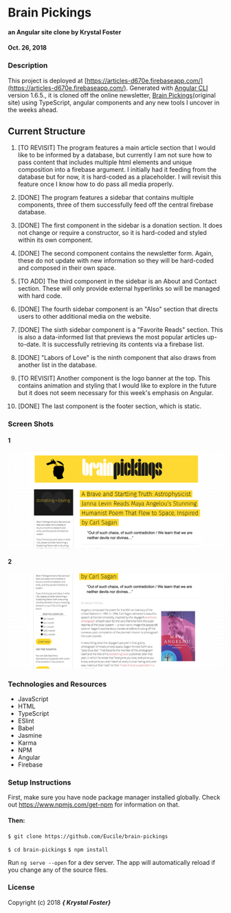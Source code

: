 # Brain Pickings

#### an Angular site clone by Krystal Foster
#### Oct. 26, 2018

### Description

This project is deployed at [https://articles-d670e.firebaseapp.com/](https://articles-d670e.firebaseapp.com/).
Generated with [Angular CLI](https://github.com/angular/angular-cli) version 1.6.5., it is cloned off the online newsletter, [Brain Pickings](https://www.brainpickings.org/)(original site) using TypeScript, angular components and any new tools I uncover in the weeks ahead.   

## Current Structure

1. [TO REVISIT] The program features a main article section that I would like to be informed by a database, but currently I am not sure how to pass content that includes multiple html elements and unique composition into a firebase argument. I initially had it feeding from the database but for now, it is hard-coded as a placeholder. I will revisit this feature once I know how to do pass all media properly.

2. [DONE] The program features a sidebar that contains multiple components, three of them successfully feed off the central firebase database.

3. [DONE] The first component in the sidebar is a donation section. It does not change or require a constructor, so it is hard-coded and styled within its own component.

4. [DONE] The second component contains the newsletter form. Again, these do not update with new information so they will be hard-coded and composed in their own space.

5. [TO ADD] The third component in the sidebar is an About and Contact section. These will only provide external hyperlinks so will be managed with hard code.

6. [DONE] The fourth sidebar component is an "Also" section that directs users to other additional media on the website.

7. [DONE] The sixth sidebar component is a "Favorite Reads" section. This is also a data-informed list that previews the most popular articles up-to-date. It is successfully retrieving its contents via a firebase list.

8. [DONE] "Labors of Love" is the ninth component that also draws from another list in the database.

9. [TO REVISIT] Another component is the logo banner at the top. This contains animation and styling that I would like to explore in the future but it does not seem necessary for this week's emphasis on Angular.

10. [DONE] The last component is the footer section, which is static.

### Screen Shots

#### 1
![Screenshot](SS1.png)

#### 2
![Screenshot](SS2.png)

### Technologies and Resources

* JavaScript
* HTML
* TypeScript
* ESlint
* Babel
* Jasmine
* Karma
* NPM
* Angular
* Firebase


### Setup Instructions

First, make sure you have node package manager installed globally. Check out https://www.npmjs.com/get-npm for information on that.

#### Then:

`$ git clone https://github.com/Eucile/brain-pickings`

`$ cd brain-pickings`
`$ npm install`

Run `ng serve --open` for a dev server. The app will automatically reload if you change any of the source files.

### License

Copyright (c) 2018 **_{ Krystal Foster}_**
